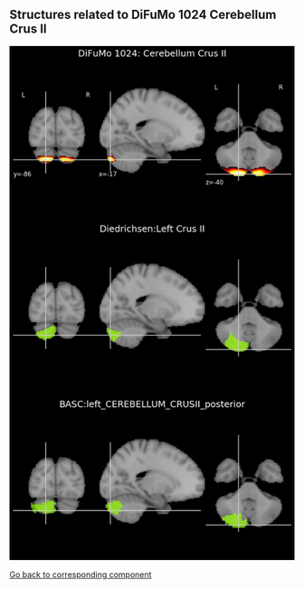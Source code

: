 


## Structures related to DiFuMo 1024 Cerebellum Crus II

![300](300.jpg "Structures related to DiFuMo 1024 Cerebellum Crus II")

[Go back to corresponding component](https://parietal-inria.github.io/DiFuMo/1024/html/300.html)